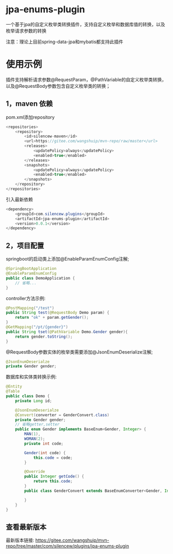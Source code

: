 # jpa-enums-plugin
一个基于jpa的自定义枚举类转换插件，支持自定义枚举和数据库值的转换，以及枚举请求参数的转换

注意：理论上目前spring-data-jpa和mybatis都支持此插件

# 使用示例

插件支持解析请求参数@RequestParam，@PathVariable的自定义枚举类转换，以及@RequestBody参数包含自定义枚举类的转换；

## 1，maven 依赖

pom.xml添加repository
``` java
<repositories>
    <repository>
        <id>silencew-maven</id>
        <url>https://gitee.com/wangshuip/mvn-repo/raw/master</url>
        <releases>
            <updatePolicy>always</updatePolicy>
            <enabled>true</enabled>
        </releases>
        <snapshots>
            <updatePolicy>always</updatePolicy>
            <enabled>true</enabled>
        </snapshots>
    </repository>
</repositories>
```

引入最新依赖

``` java
<dependency>
    <groupId>com.silencew.plugins</groupId>
    <artifactId>jpa-enums-plugin</artifactId>
    <version>0.0.1</version>
</dependency>
```

## 2，项目配置
springboot的启动类上添加@EnableParamEnumConfig注解;
```java
@SpringBootApplication
@EnableParamEnumConfig
public class DemoApplication {
    // 省略...
}
```
controller方法示例:
``` java
@PostMapping("/test")
public String test(@RequestBody Demo param) {
    return "ok" + param.getGender();
}
@GetMapping("/pt/{gender}")
public String tset(@PathVariable Demo.Gender gender){
    return gender.toString();
}
```
@RequestBody参数实体的枚举类需要添加@JsonEnumDeserialize注解;
``` java
@JsonEnumDeserialze
private Gender gender;
```

数据库和实体类转换示例:
```java
@Entity
@Table
public class Demo {
    private Long id;

    @JsonEnumDeserialze
    @Convert(converter = GenderConvert.class)
    private Gender gender;
    // 省略getter,setter
    public enum Gender implements BaseEnum<Gender, Integer> {
        MAN(1),
        WOMAN(2);
        private int code;

        Gender(int code) {
            this.code = code;
        }

        @Override
        public Integer getCode() {
            return this.code;
        }
        public class GenderConvert extends BaseEnumConverter<Gender, Integer> {

        }
    }
}
```

## 查看最新版本
最新版本链接:
https://gitee.com/wangshuip/mvn-repo/tree/master/com/silencew/plugins/jpa-enums-plugin
